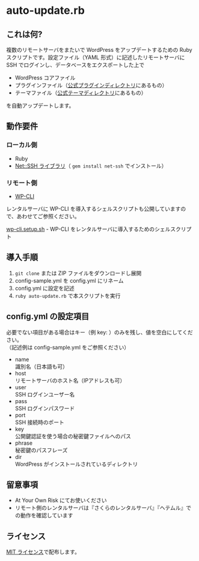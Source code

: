 # auto-update.rb

## これは何?

複数のリモートサーバをまたいで WordPress をアップデートするための Ruby スクリプトです。設定ファイル（YAML 形式）に記述したリモートサーバに SSH でログインし、データベースをエクスポートした上で

* WordPress コアファイル
* プラグインファイル（[公式プラグインディレクトリ](https://wordpress.org/plugins/)にあるもの）
* テーマファイル（[公式テーマディレクトリ](https://wordpress.org/themes/)にあるもの）

を自動アップデートします。

## 動作要件

### ローカル側

* Ruby
* [Net::SSH ライブラリ](https://github.com/net-ssh/net-ssh)（ ``gem install net-ssh`` でインストール）

### リモート側

* [WP-CLI](http://wp-cli.org/)

レンタルサーバに WP-CLI を導入するシェルスクリプトも公開していますので、あわせてご参照ください。

[wp-cli.setup.sh](https://github.com/tecking/wp-cli.setup.sh) - WP-CLI をレンタルサーバに導入するためのシェルスクリプト

## 導入手順 

1. ``git clone`` または ZIP ファイルをダウンロードし展開
2. config-sample.yml を config.yml にリネーム
3. config.yml に設定を記述
4. ``ruby auto-update.rb`` で本スクリプトを実行

## config.yml の設定項目

必要でない項目がある場合はキー（例 key: ）のみを残し、値を空白にしてください。  
（記述例は config-sample.yml をご参照ください）

* name  
識別名（日本語も可）
* host  
リモートサーバのホスト名（IPアドレスも可）
* user  
SSH ログインユーザー名
* pass  
SSH ログインパスワード
* port  
SSH 接続時のポート
* key  
公開鍵認証を使う場合の秘密鍵ファイルへのパス
* phrase  
秘密鍵のパスフレーズ
* dir  
WordPress がインストールされているディレクトリ

## 留意事項

* At Your Own Risk にてお使いください
* リモート側のレンタルサーバは『さくらのレンタルサーバ』『ヘテムル』での動作を確認しています

## ライセンス

[MIT ライセンス](http://opensource.org/licenses/mit-license.php)で配布します。